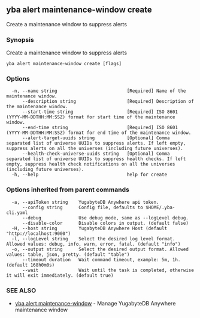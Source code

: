 ## yba alert maintenance-window create

Create a maintenance window to suppress alerts

### Synopsis

Create a maintenance window to suppress alerts

```
yba alert maintenance-window create [flags]
```

### Options

```
  -n, --name string                          [Required] Name of the maintenance window.
      --description string                   [Required] Description of the maintenance window.
      --start-time string                    [Required] ISO 8601 (YYYY-MM-DDTHH:MM:SSZ) format for start time of the maintenance window.
      --end-time string                      [Required] ISO 8601 (YYYY-MM-DDTHH:MM:SSZ) format for end time of the maintenance window.
      --alert-target-uuids string            [Optional] Comma separated list of universe UUIDs to suppress alerts. If left empty, suppress alerts on all the universes (including future universes).
      --health-check-universe-uuids string   [Optional] Comma separated list of universe UUIDs to suppress health checks. If left empty, suppress health check notifications on all the universes (including future universes).
  -h, --help                                 help for create
```

### Options inherited from parent commands

```
  -a, --apiToken string    YugabyteDB Anywhere api token.
      --config string      Config file, defaults to $HOME/.yba-cli.yaml
      --debug              Use debug mode, same as --logLevel debug.
      --disable-color      Disable colors in output. (default false)
  -H, --host string        YugabyteDB Anywhere Host (default "http://localhost:9000")
  -l, --logLevel string    Select the desired log level format. Allowed values: debug, info, warn, error, fatal. (default "info")
  -o, --output string      Select the desired output format. Allowed values: table, json, pretty. (default "table")
      --timeout duration   Wait command timeout, example: 5m, 1h. (default 168h0m0s)
      --wait               Wait until the task is completed, otherwise it will exit immediately. (default true)
```

### SEE ALSO

* [yba alert maintenance-window](yba_alert_maintenance-window.md)	 - Manage YugabyteDB Anywhere maintenance window


